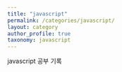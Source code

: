 ```yaml
---
title: "javascript"
permalink: /categories/javascript/
layout: category
author_profile: true
taxonomy: javascript
---
```


javascript 공부 기록